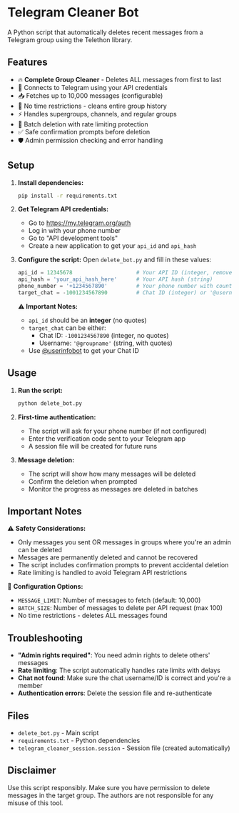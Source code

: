 # Telegram Cleaner Bot

A Python script that automatically deletes recent messages from a Telegram group using the Telethon library.

## Features

- 🔥 **Complete Group Cleaner** - Deletes ALL messages from first to last
- 🔗 Connects to Telegram using your API credentials  
- 📥 Fetches up to 10,000 messages (configurable)
- 🎯 No time restrictions - cleans entire group history
- ⚡ Handles supergroups, channels, and regular groups
- 🔄 Batch deletion with rate limiting protection
- ✅ Safe confirmation prompts before deletion
- 🛡️ Admin permission checking and error handling

## Setup

1. **Install dependencies:**
   ```bash
   pip install -r requirements.txt
   ```

2. **Get Telegram API credentials:**
   - Go to https://my.telegram.org/auth
   - Log in with your phone number
   - Go to "API development tools"
   - Create a new application to get your `api_id` and `api_hash`

3. **Configure the script:**
   Open `delete_bot.py` and fill in these values:
   ```python
   api_id = 12345678                    # Your API ID (integer, remove quotes)
   api_hash = 'your_api_hash_here'      # Your API hash (string)
   phone_number = '+1234567890'         # Your phone number with country code
   target_chat = -1001234567890         # Chat ID (integer) or '@username'
   ```

   **⚠️ Important Notes:**
   - `api_id` should be an **integer** (no quotes)
   - `target_chat` can be either:
     - Chat ID: `-1001234567890` (integer, no quotes)
     - Username: `'@groupname'` (string, with quotes)
   - Use [@userinfobot](https://t.me/userinfobot) to get your Chat ID

## Usage

1. **Run the script:**
   ```bash
   python delete_bot.py
   ```

2. **First-time authentication:**
   - The script will ask for your phone number (if not configured)
   - Enter the verification code sent to your Telegram app
   - A session file will be created for future runs

3. **Message deletion:**
   - The script will show how many messages will be deleted
   - Confirm the deletion when prompted
   - Monitor the progress as messages are deleted in batches

## Important Notes

⚠️ **Safety Considerations:**
- Only messages you sent OR messages in groups where you're an admin can be deleted
- Messages are permanently deleted and cannot be recovered
- The script includes confirmation prompts to prevent accidental deletion
- Rate limiting is handled to avoid Telegram API restrictions

🔧 **Configuration Options:**
- `MESSAGE_LIMIT`: Number of messages to fetch (default: 10,000)
- `BATCH_SIZE`: Number of messages to delete per API request (max 100)
- No time restrictions - deletes ALL messages found

## Troubleshooting

- **"Admin rights required"**: You need admin rights to delete others' messages
- **Rate limiting**: The script automatically handles rate limits with delays
- **Chat not found**: Make sure the chat username/ID is correct and you're a member
- **Authentication errors**: Delete the session file and re-authenticate

## Files

- `delete_bot.py` - Main script
- `requirements.txt` - Python dependencies
- `telegram_cleaner_session.session` - Session file (created automatically)

## Disclaimer

Use this script responsibly. Make sure you have permission to delete messages in the target group. The authors are not responsible for any misuse of this tool. 
